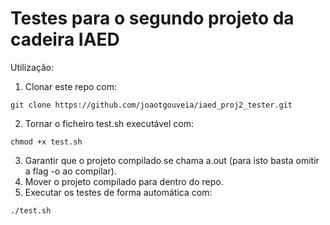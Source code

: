 # Testes para o segundo projeto da cadeira IAED
Utilização:
1. Clonar este repo com:
```
git clone https://github.com/joaotgouveia/iaed_proj2_tester.git
```
2. Tornar o ficheiro test.sh executável com:
```
chmod +x test.sh
```
3. Garantir que o projeto compilado se chama a.out (para isto basta omitir a flag -o ao compilar).
4. Mover o projeto compilado para dentro do repo.
5. Executar os testes de forma automática com:
```
./test.sh
```
